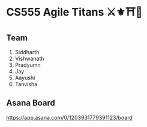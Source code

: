 # CS555 Agile Titans ⚔️⚜️⛩🔰

## Team
<ol>
  <li>Siddharth</li>
  <li>Vishwanath</li>
  <li>Pradyumn</li>
  <li>Jay</li>
  <li>Aayushi</li>
  <li>Tanvisha</li>
</ol>

## Asana Board
https://app.asana.com/0/1203931779391123/board
